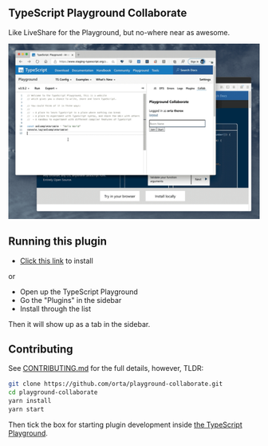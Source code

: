 ## TypeScript Playground Collaborate

Like LiveShare for the Playground, but no-where near as awesome.

<img src="./images/playground-collab.gif" />

## Running this plugin

- [Click this link](https://www.staging-typescript.org/play?install-plugin=playground-collaborate) to install

or

- Open up the TypeScript Playground
- Go the "Plugins" in the sidebar
- Install through the list

Then it will show up as a tab in the sidebar.

## Contributing

See [CONTRIBUTING.md](./CONTRIBUTING.md) for the full details, however, TLDR:

```sh
git clone https://github.com/orta/playground-collaborate.git
cd playground-collaborate
yarn install
yarn start
```

Then tick the box for starting plugin development inside [the TypeScript Playground](https://www.staging-typescript.org/play).
